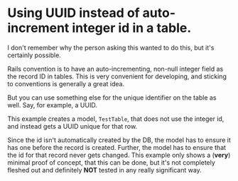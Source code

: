 # Using UUID instead of auto-increment integer id in a table.

I don't remember why the person asking this wanted to do this, but
it's certainly possible.

Rails convention is to have an auto-incrementing, non-null integer
field as the record ID in tables. This is very convenient for
developing, and sticking to conventions is generally a great idea.

But you can use something else for the unique identifier on the table
as well. Say, for example, a UUID.

This example creates a model, `TestTable`, that does not use the
integer id, and instead gets a UUID unique for that row.

Since the id isn't automatically created by the DB, the model has to
ensure it has one before the record is created. Further, the model has
to ensure that the id for that record never gets changed. This example
only shows a (**very**) minimal proof of concept, that this can be
done, but it's not completely fleshed out and definitely **NOT**
tested in any really significant way.
